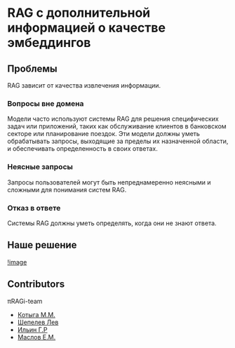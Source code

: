 # RAG c дополнительной информацией о качестве эмбеддингов

## Проблемы
RAG зависит от качества извлечения информации.

### Вопросы вне домена
Модели часто используют системы RAG для решения специфических задач или приложений, таких как обслуживание клиентов в банковском секторе или планирование поездок. Эти модели должны уметь обрабатывать запросы, выходящие за пределы их назначенной области, и обеспечивать определенность в своих ответах.

### Неясные запросы
Запросы пользователей могут быть непреднамеренно неясными и сложными для понимания систем RAG.

### Отказ в ответе
Системы RAG должны уметь определять, когда они не знают ответа.

## Наше решение
[!image](https://github.com/Kotyga/smiles-rag/blob/main/src/pipeline.png)


## Contributors

πRAGi-team

- [Котыга М.М.](https://github.com/Kotyga)
- [Шепелев Лев](https://github.com/LevShepelev)
- [Ильин Г.Р](https://github.com/GlebIsrailevich)
- [Маслов Е.М.](https://github.com/evgmaslov)